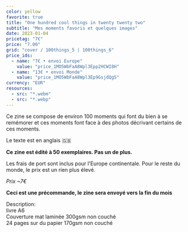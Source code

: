 ```yaml
---
color: yellow
favorite: true
title: "One hundred cool things in twenty twenty two"
subtitle: "Mes moments favoris et quelques images"
date: 2023-01-04
pricetag: "7€"
price: "7.00"
grid: "cover / 100things_5 | 100things_6"
price_ids:
  - name: "7€ • envoi Europe"
    value: "price_1MO5WbFaA8Wpl3Epp2HCWI8H"
  - name: "13€ • envoi Monde"
    value: "price_1MO5WbFaA8Wpl3Ep9GsjdQgS"
currency: "EUR"
resources:
  - src: "*.webm"
  - src: "*.webp"
---
```


Ce zine se compose de environ 100 moments qui font du bien à se remémorer et ces moments font face à des photos décrivant certains de ces moments.

Le texte est en anglais 🇬🇧

**Ce zine est édité à 50 exemplaires. Pas un de plus.**

Les frais de port sont inclus pour l'Europe continentale.
Pour le reste du monde, le prix est un rien plus élevé.

*Prix ~7€* 

**Ceci est une précommande, le zine sera envoyé vers la fin du mois**

<div class="text-sm">
Description: <br/> 
livre A6 <br/> 
Couverture mat laminée 300gsm non couché <br/> 
24 pages sur du papier 170gsm non couché
</div>

